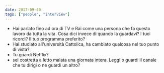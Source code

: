 ```yaml
---
date: 2017-09-30
tags: ["people", "interview"]
---
```

- Hai parlato fino ad ora di TV e Rai come una persona che fa questo lavoro da tutta la vita. Cosa dici invece di quando la guardavi? I tuoi ricordi? Il tuo programma preferito?
- Hai studiato all'università Cattolica, ha cambiato qualcosa nel tuo punto di vista?
- Tu guardi Netflix?
- sei costretta a letto malata una giornata intera. Leggi o guardi il canale che tu dirigi o ne guardi un altro?